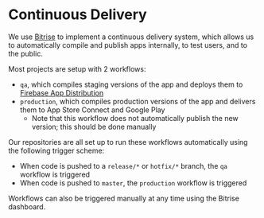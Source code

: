 # Continuous Delivery

We use [Bitrise](https://bitrise.io) to implement a continuous delivery system, which allows us to automatically compile and publish apps internally, to test users, and to the public.

Most projects are setup with 2 workflows:

- `qa`, which compiles staging versions of the app and deploys them to [Firebase App Distribution](https://firebase.google.com/products/app-distribution)
- `production`, which compiles production versions of the app and delivers them to App Store Connect and Google Play
  - Note that this workflow does not automatically publish the new version; this should be done manually

Our repositories are all set up to run these workflows automatically using the following trigger scheme:

- When code is pushed to a `release/*` or `hotfix/*` branch, the `qa` workflow is triggered
- When code is pushed to `master`, the `production` workflow is triggered

Workflows can also be triggered manually at any time using the Bitrise dashboard.
